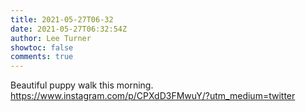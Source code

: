 ```yaml
---
title: 2021-05-27T06-32
date: 2021-05-27T06:32:54Z
author: Lee Turner
showtoc: false
comments: true
---
```


Beautiful puppy walk this morning. https://www.instagram.com/p/CPXdD3FMwuY/?utm_medium=twitter

